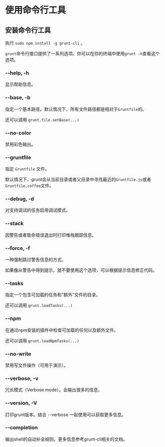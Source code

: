 # 使用命令行工具

## 安装命令行工具

执行 `sudo npm install -g grunt-cli` 。

`grunt`命令行接口提供了一系列选项。你可以在你的终端中使用`grunt -h`查看这个选项。

### \--help, -h

显示帮助信息。

### \--base, -b

指定一个基本路径。默认情况下，所有文件路径都是相对于`Gruntfile`的。

还可以调用 `grunt.file.setBase(...)`

### \--no-color

禁用彩色输出。

### \--gruntfile

指定 `Gruntfile` 文件。

默认情况下，grunt会从当前目录或者父目录中寻找最近的`Gruntfile.js`或者`Gruntfile.coffee`文件。

### \--debug, -d

对支持调试的任务启用调试模式。

### \--stack

因警告或者致命错误退出时打印堆栈跟踪信息。

### \--force, -f

一种强制跳过警告信息的方式。

如果像从警告中得到提示，就不要使用这个选项，可以根据提示信息修正代码。

### \--tasks

指定一个包含可加载的任务和"额外"文件的目录。

还可以调用 `grunt.loadTasks(...)`

### \--npm

在通过npm安装的插件中检查可加载的任何以及额外文件。

还可以调用 `grunt.loadNpmTasks(...)`

### \--no-write

禁用写文件操作（可用于演示）。

### \--verbose, -v

冗长模式（Verbose mode）。会输出很多的信息。

### \--version, -V

打印grunt版本。结合 --verbose 一起使用可以获取更多信息。

### \--completion

输出shell的自动补全规则。更多信息参考grunt-cli相关的文档。  